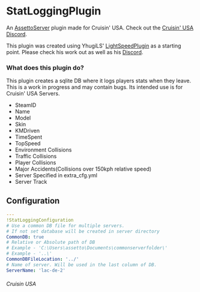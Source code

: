 # StatLoggingPlugin
An [AssettoServer](https://github.com/compujuckel/AssettoServer) plugin made for Cruisin' USA. Check out the [Cruisin' USA Discord](https://discord.gg/5yYBCukqce).

This plugin was created using YhugiLS' [LightSpeedPlugin](https://github.com/YhugiLS/LightspeedPlugin) as a starting point. Please check his work out as well as his [Discord](https://discord.gg/dnzdf5E7Zb).

### What does this plugin do?
This plugin creates a sqlite DB where it logs players stats when they leave. This is a work in progress and may contain bugs. Its intended use is for Cruisin' USA Servers.
 - SteamID
 - Name
 - Model
 - Skin
 - KMDriven
 - TimeSpent
 - TopSpeed
 - Environment Collisions
 - Traffic Collisions
 - Player Collisions
 - Major Accidents(Collisions over 150kph relative speed)
 - Server Specified in extra_cfg.yml
 - Server Track
 
## Configuration
```yaml
---
!StatLoggingConfiguration
# Use a common DB file for multiple servers.
# If not set database will be created in server directory
CommonDB: true
# Relative or Absolute path of DB
# Example - 'C:\Users\assetto\Documents\commonserverfolder\'
# Example - '..\'
CommonDBFileLocation: '../'
# Name of server. Will be used in the last column of DB.
ServerName: 'lac-de-2'
```
###### Cruisin USA

